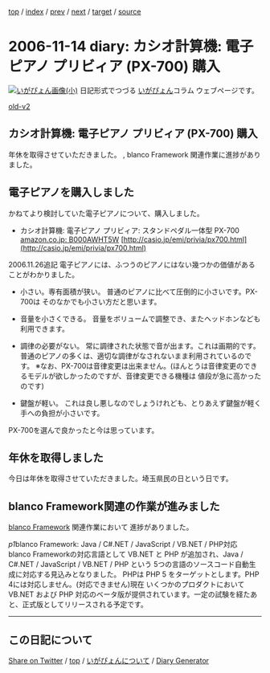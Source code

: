 [top](../index.html) 
 / [index](index.html) 
 / [prev](ig061113.html) 
 / [next](ig061115.html) 
 / [target](https://igapyon.github.io/diary/2006/ig061114.html) 
 / [source](https://github.com/igapyon/diary/blob/gh-pages/2006/ig061114.html.src.md) 

2006-11-14 diary: カシオ計算機: 電子ピアノ プリビィア (PX-700) 購入
=====================================================================================================
[![いがぴょん画像(小)](https://igapyon.github.io/diary/images/iga200306s.jpg "いがぴょん")](https://igapyon.github.io/diary/memo/memoigapyon.html) 日記形式でつづる [いがぴょん](https://igapyon.github.io/diary/memo/memoigapyon.html)コラム ウェブページです。

[old-v2](ig061114-orig.html)

## カシオ計算機: 電子ピアノ プリビィア (PX-700) 購入

年休を取得させていただきました。 , blanco Framework 関連作業に進捗がありました。


## 電子ピアノを購入しました

かねてより検討していた電子ピアノについて、購入しました。

* カシオ計算機: 電子ピアノ プリビィア: スタンドペダル一体型 PX-700
  [amazon.co.jp: B000AWHT5W](http://www.amazon.co.jp/exec/obidos/ASIN/B000AWHT5W/igapyondiary-22)
  [http://casio.jp/emi/privia/px700.html](http://casio.jp/emi/privia/px700.html)

2006.11.26追記 電子ピアノには、ふつうのピアノにはない幾つかの価値があることがわかりました。

* 小さい。専有面積が狭い。
  普通のピアノに比べて圧倒的に小さいです。PX-700は そのなかでも小さい方だと思います。
  
* 音量を小さくできる。
  音量をボリュームで調整でき、またヘッドホンなども利用できます。
  
* 調律の必要がない。
  常に調律された状態で音が出ます。これは画期的です。普通のピアノの多くは、適切な調律がなされないまま利用されているのです。
  ※なお、PX-700は音律変更は出来ません。(ほんとうは音律変更のできるモデルが欲しかったのですが、音律変更できる機種は 値段が急に高かったのです)
  
* 鍵盤が軽い。
  これは良し悪しなのでしょうけれども、とりあえず鍵盤が軽く 手への負担が小さいです。

PX-700を選んで良かったと今は思っています。

## 年休を取得しました

今日は年休を取得させていただきました。埼玉県民の日という日です。

## blanco Framework関連の作業が進みました

[blanco Framework](http://www.igapyon.jp/blanco/blanco.ja.html) 関連作業において 進捗がありました。


*p1*blanco Framework: Java / C#.NET / JavaScript / VB.NET / PHP対応
blanco Frameworkの対応言語として VB.NET と PHP が追加され、Java / C#.NET / JavaScript / VB.NET / PHP という 5つの言語のソースコード自動生成に対応する見込みとなりました。
PHPは PHP 5 をターゲットとします。PHP 4には対応しません。(対応できません)現在 いくつかのプロダクトにおいて VB.NET および PHP 対応のベータ版が提供されています。一定の試験を経たあと、正式版としてリリースされる予定です。

----------------------------------------------------------------------------------------------------

## この日記について

[Share on Twitter](https://twitter.com/intent/tweet?hashtags=igapyon%2Cdiary%2C%E3%81%84%E3%81%8C%E3%81%B4%E3%82%87%E3%82%93&text=%E3%82%AB%E3%82%B7%E3%82%AA%E8%A8%88%E7%AE%97%E6%A9%9F%3A+%E9%9B%BB%E5%AD%90%E3%83%94%E3%82%A2%E3%83%8E+%E3%83%97%E3%83%AA%E3%83%93%E3%82%A3%E3%82%A2+%28PX-700%29+%E8%B3%BC%E5%85%A5&url=https%3A%2F%2Figapyon.github.io%2Fdiary%2F2006%2Fig061114.html) / [top](../index.html) / [いがぴょんについて](https://igapyon.github.io/diary/memo/memoigapyon.html) / [Diary Generator](https://github.com/igapyon/igapyonv3)
